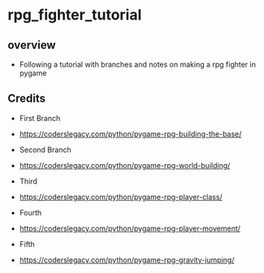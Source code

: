 # rpg_fighter_tutorial

## overview
- Following a tutorial with branches and notes on making a rpg fighter in pygame

## Credits
- First Branch
- https://coderslegacy.com/python/pygame-rpg-building-the-base/

- Second Branch
- https://coderslegacy.com/python/pygame-rpg-world-building/

- Third
- https://coderslegacy.com/python/pygame-rpg-player-class/

- Fourth
- https://coderslegacy.com/python/pygame-rpg-player-movement/

- Fifth
- https://coderslegacy.com/python/pygame-rpg-gravity-jumping/